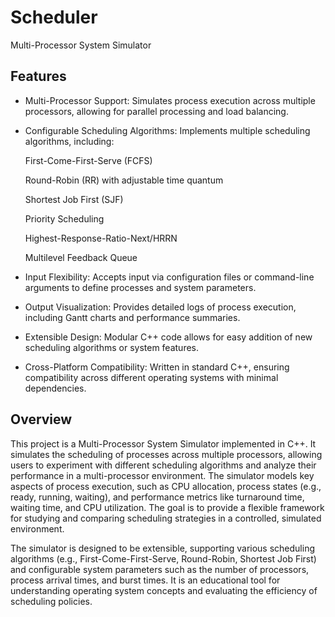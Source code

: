 # Scheduler
Multi-Processor System Simulator


## Features

- Multi-Processor Support: Simulates process execution across multiple processors, allowing for parallel processing and load balancing.



- Configurable Scheduling Algorithms: Implements multiple scheduling algorithms, including:





  First-Come-First-Serve (FCFS)
  
  
  
  Round-Robin (RR) with adjustable time quantum
  
  
  
  Shortest Job First (SJF)
  
  
  
  Priority Scheduling
    
  
  
  Highest-Response-Ratio-Next/HRRN 
  
  
  
  Multilevel Feedback Queue


- Input Flexibility: Accepts input via configuration files or command-line arguments to define processes and system parameters.



- Output Visualization: Provides detailed logs of process execution, including Gantt charts and performance summaries.



- Extensible Design: Modular C++ code allows for easy addition of new scheduling algorithms or system features.



- Cross-Platform Compatibility: Written in standard C++, ensuring compatibility across different operating systems with minimal dependencies.


## Overview

This project is a Multi-Processor System Simulator implemented in C++. It simulates the scheduling of processes across multiple processors, allowing users to experiment with different scheduling algorithms and analyze their performance in a multi-processor environment. The simulator models key aspects of process execution, such as CPU allocation, process states (e.g., ready, running, waiting), and performance metrics like turnaround time, waiting time, and CPU utilization. The goal is to provide a flexible framework for studying and comparing scheduling strategies in a controlled, simulated environment.

The simulator is designed to be extensible, supporting various scheduling algorithms (e.g., First-Come-First-Serve, Round-Robin, Shortest Job First) and configurable system parameters such as the number of processors, process arrival times, and burst times. It is an educational tool for understanding operating system concepts and evaluating the efficiency of scheduling policies.
